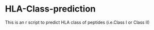 # HLA-Class-prediction
This is an r script to predict HLA class of peptides (i.e.Class I or   Class II)
